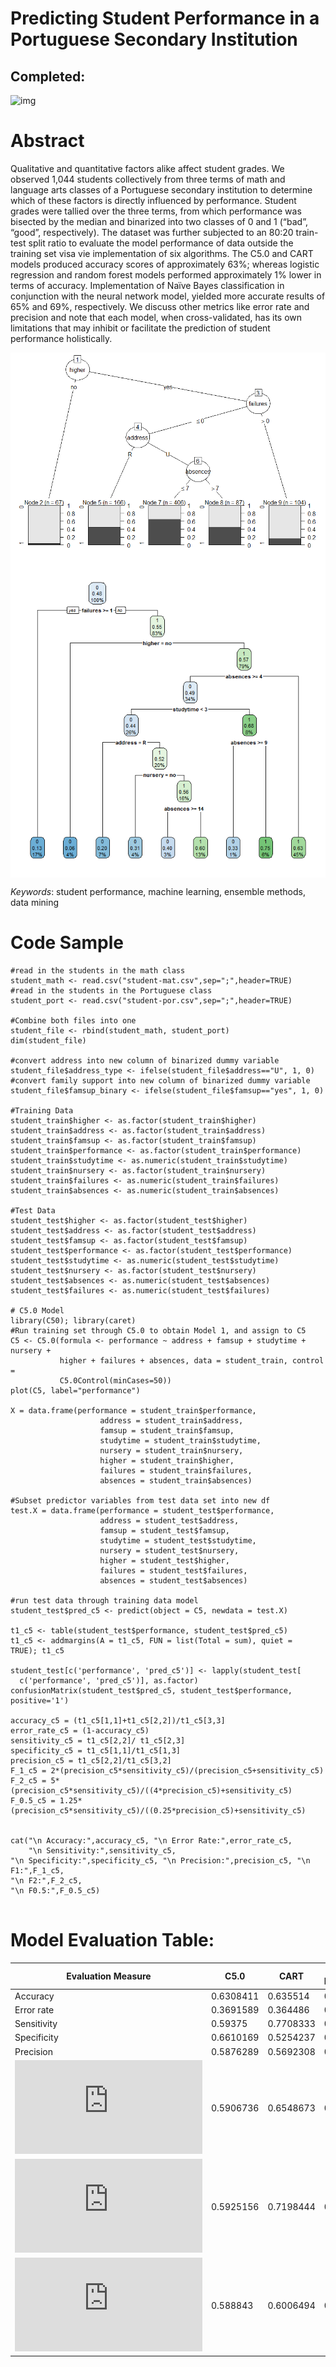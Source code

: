 # Predicting Student Performance in a Portuguese Secondary Institution

## Completed: 

![img](https://github.com/lshpaner/MSADS_502_Applied_Data_Mining_Student_Performance/blob/master/featured.png)

# Abstract

Qualitative and quantitative factors alike affect student grades.  We observed 1,044 students collectively from three terms of math and language arts classes of a Portuguese secondary institution to determine which of these factors is directly influenced by performance. Student grades were tallied over the three terms, from which performance was bisected by the median and binarized into two classes of 0 and 1 (“bad”, “good”, respectively). The dataset was further subjected to an 80:20 train-test split ratio to evaluate the model performance of data outside the training set visa vie implementation of six algorithms. The C5.0 and CART models produced accuracy scores of approximately 63%; whereas logistic regression and random forest models performed approximately 1% lower in terms of accuracy. Implementation of Naïve Bayes classification in conjunction with the neural network model, yielded more accurate results of 65% and 69%, respectively. We discuss other metrics like error rate and precision and note that each model, when cross-validated, has its own limitations that may inhibit or facilitate the prediction of student performance holistically. 

<img src="figs/unnamed-chunk-21-1.png" style="display: block; margin: auto;" />

<img src="figs/unnamed-chunk-23-1.png" style="display: block; margin: auto;" />

*Keywords*: student performance, machine learning, ensemble methods, data mining

# Code Sample

```{r}
#read in the students in the math class
student_math <- read.csv("student-mat.csv",sep=";",header=TRUE)
#read in the students in the Portuguese class
student_port <- read.csv("student-por.csv",sep=";",header=TRUE)

#Combine both files into one
student_file <- rbind(student_math, student_port)
dim(student_file)

#convert address into new column of binarized dummy variable
student_file$address_type <- ifelse(student_file$address=="U", 1, 0)
#convert family support into new column of binarized dummy variable
student_file$famsup_binary <- ifelse(student_file$famsup=="yes", 1, 0)

#Training Data
student_train$higher <- as.factor(student_train$higher)
student_train$address <- as.factor(student_train$address)
student_train$famsup <- as.factor(student_train$famsup)
student_train$performance <- as.factor(student_train$performance)
student_train$studytime <- as.numeric(student_train$studytime)
student_train$nursery <- as.factor(student_train$nursery)
student_train$failures <- as.numeric(student_train$failures)
student_train$absences <- as.numeric(student_train$absences)

#Test Data
student_test$higher <- as.factor(student_test$higher)
student_test$address <- as.factor(student_test$address)
student_test$famsup <- as.factor(student_test$famsup)
student_test$performance <- as.factor(student_test$performance)
student_test$studytime <- as.numeric(student_test$studytime)
student_test$nursery <- as.factor(student_test$nursery)
student_test$absences <- as.numeric(student_test$absences)
student_test$failures <- as.numeric(student_test$failures)

# C5.0 Model
library(C50); library(caret)
#Run training set through C5.0 to obtain Model 1, and assign to C5
C5 <- C5.0(formula <- performance ~ address + famsup + studytime + nursery +
           higher + failures + absences, data = student_train, control = 
           C5.0Control(minCases=50))
plot(C5, label="performance")

X = data.frame(performance = student_train$performance, 
                    address = student_train$address, 
                    famsup = student_train$famsup, 
                    studytime = student_train$studytime,
                    nursery = student_train$nursery,
                    higher = student_train$higher,
                    failures = student_train$failures,
                    absences = student_train$absences)

#Subset predictor variables from test data set into new df
test.X = data.frame(performance = student_test$performance, 
                    address = student_test$address, 
                    famsup = student_test$famsup, 
                    studytime = student_test$studytime,
                    nursery = student_test$nursery,
                    higher = student_test$higher,
                    failures = student_test$failures,
                    absences = student_test$absences)

#run test data through training data model
student_test$pred_c5 <- predict(object = C5, newdata = test.X)

t1_c5 <- table(student_test$performance, student_test$pred_c5)
t1_c5 <- addmargins(A = t1_c5, FUN = list(Total = sum), quiet =
TRUE); t1_c5

student_test[c('performance', 'pred_c5')] <- lapply(student_test[
  c('performance', 'pred_c5')], as.factor)
confusionMatrix(student_test$pred_c5, student_test$performance, positive='1')

accuracy_c5 = (t1_c5[1,1]+t1_c5[2,2])/t1_c5[3,3]
error_rate_c5 = (1-accuracy_c5)
sensitivity_c5 = t1_c5[2,2]/ t1_c5[2,3]
specificity_c5 = t1_c5[1,1]/t1_c5[1,3]
precision_c5 = t1_c5[2,2]/t1_c5[3,2]
F_1_c5 = 2*(precision_c5*sensitivity_c5)/(precision_c5+sensitivity_c5)
F_2_c5 = 5*(precision_c5*sensitivity_c5)/((4*precision_c5)+sensitivity_c5)
F_0.5_c5 = 1.25*(precision_c5*sensitivity_c5)/((0.25*precision_c5)+sensitivity_c5)


cat("\n Accuracy:",accuracy_c5, "\n Error Rate:",error_rate_c5,
    "\n Sensitivity:",sensitivity_c5,
"\n Specificity:",specificity_c5, "\n Precision:",precision_c5, "\n F1:",F_1_c5, 
"\n F2:",F_2_c5,
"\n F0.5:",F_0.5_c5)


```

# Model Evaluation Table:

| **Evaluation Measure**                                                  | **C5.0**  | **CART**  | **Logistic Regression** | **Random Forest** | **Naive Bayes** | **Neural Network** |
| ----------------------------------------------------------------------- | --------- | --------- | ----------------------- | ----------------- | --------------- | ------------------ |
| Accuracy                                                                | 0.6308411 | 0.635514  | 0.6253012               | 0.6261682         | 0.6495327       | 0.6879518          |
| Error rate                                                              | 0.3691589 | 0.364486  | 0.3746988               | 0.3738318         | 0.3504673       | 0.3120482          |
| Sensitivity                                                             | 0.59375   | 0.7708333 | 0.6055276               | 0.8020833         | 0.90625         | 0.8291457          |
| Specificity                                                             | 0.6610169 | 0.5254237 | 0.6435185               | 0.4830508         | 0.440678        | 0.5578704          |
| Precision                                                               | 0.5876289 | 0.5692308 | 0.6101266               | 0.557971          | 0.5686275       | 0.6333973          |
| ![F\_1](https://latex.codecogs.com/png.latex?F_1 "F_1")                 | 0.5906736 | 0.6548673 | 0.6078184               | 0.6581197         | 0.6987952       | 0.7181719          |
| ![F\_2](https://latex.codecogs.com/png.latex?F_2 "F_2")                 | 0.5925156 | 0.7198444 | 0.6064419               | 0.7375479         | 0.8100559       | 0.7808803          |
| ![F\_{0.5}](https://latex.codecogs.com/png.latex?F_%7B0.5%7D "F_{0.5}") | 0.588843  | 0.6006494 | 0.6092012               | 0.5941358         | 0.6144068       | 0.6647865          |


